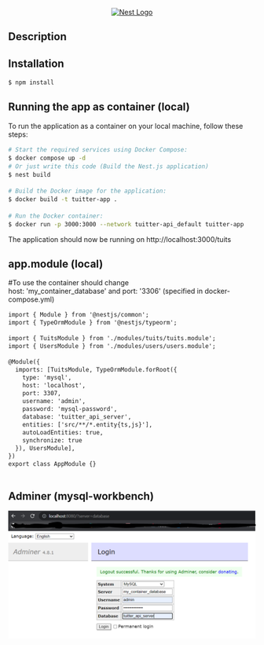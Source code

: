 <p align="center">
  <a href="http://nestjs.com/" target="blank"><img src="https://nestjs.com/img/logo-small.svg" width="200" alt="Nest Logo" /></a>
</p>

[circleci-image]: https://img.shields.io/circleci/build/github/nestjs/nest/master?token=abc123def456
[circleci-url]: https://circleci.com/gh/nestjs/nest

 
## Description



## Installation

```bash
$ npm install
```

## Running the app as container (local)
To run the application as a container on your local machine, follow these steps:

```bash
# Start the required services using Docker Compose:
$ docker compose up -d 
# Or just write this code (Build the Nest.js application)
$ nest build

# Build the Docker image for the application:
$ docker build -t tuitter-app .

# Run the Docker container:
$ docker run -p 3000:3000 --network tuitter-api_default tuitter-app

```
The application should now be running on http://localhost:3000/tuits

## app.module (local)
#To use the container should change <br>
host: 'my_container_database'  and port: '3306' (specified in docker-compose.yml)
```
import { Module } from '@nestjs/common';
import { TypeOrmModule } from '@nestjs/typeorm';

import { TuitsModule } from './modules/tuits/tuits.module';
import { UsersModule } from './modules/users/users.module';

@Module({
  imports: [TuitsModule, TypeOrmModule.forRoot({
    type: 'mysql',
    host: 'localhost',
    port: 3307,
    username: 'admin',
    password: 'mysql-password',
    database: 'tuitter_api_server',
    entities: ['src/**/*.entity{ts,js}'],
    autoLoadEntities: true,
    synchronize: true
  }), UsersModule],
})
export class AppModule {}


```
## Adminer (mysql-workbench)

![Alt text](image.png)